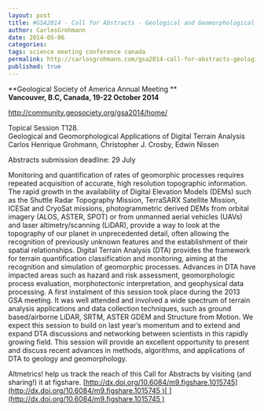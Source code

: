 ```yaml
---
layout: post
title: #GSA2014 - Call for Abstracts - Geological and Geomorphological Applications of Digital Terrain Analysis
author: CarlosGrohmann
date: 2014-05-06
categories: 
tags: science meeting conference canada
permalink: http://carlosgrohmann.com/gsa2014-call-for-abstracts-geological-and-geomorphological-applications-of-digital-terrain-analysis/
published: true
---
```


**Geological Society of America Annual Meeting **  
**Vancouver, B.C, Canada, 19-22 October 2014**


<http://community.geosociety.org/gsa2014/home/>   

Topical Session T128.   
Geological and Geomorphological Applications of Digital Terrain Analysis  
Carlos Henrique Grohmann, Christopher J. Crosby, Edwin Nissen   

Abstracts submission deadline: 29 July   

Monitoring and quantification of rates of geomorphic processes requires repeated acquisition of accurate, high resolution topographic information. The rapid growth in the availability of Digital Elevation Models (DEMs) such as the Shuttle Radar Topography Mission, TerraSARX Satellite Mission, ICESat and CryoSat missions, photogrammetric derived DEMs from orbital imagery (ALOS, ASTER, SPOT) or from unmanned aerial vehicles (UAVs) and laser altimetry/scanning (LiDAR), provide a way to look at the topography of our planet in unprecedented detail, often allowing the recognition of previously unknown features and the establishment of their spatial relationships. Digital Terrain Analysis (DTA) provides the framework for terrain quantification classification and monitoring, aiming at the recognition and simulation of geomorphic processes. Advances in DTA have impacted areas such as hazard and risk assessment, geomorphologic process evaluation, morphotectonic interpretation, and geophysical data processing. A first instalment of this session took place during the 2013 GSA meeting. It was well attended and involved a wide spectrum of terrain analysis applications and data collection techniques, such as ground based/airborne LiDAR, SRTM, ASTER GDEM and Structure from Motion. We expect this session to build on last year’s momentum and to extend and expand DTA discussions and networking between scientists in this rapidly growing field. This session will provide an excellent opportunity to present and discuss recent advances in methods, algorithms, and applications of DTA to geology and geomorphology.    

Altmetrics! help us track the reach of this Call for Abstracts by visiting (and sharing!) it at figshare. [http://dx.doi.org/10.6084/m9.figshare.1015745](http://dx.doi.org/10.6084/m9.figshare.1015745 )[ ](http://dx.doi.org/10.6084/m9.figshare.1015745 )
